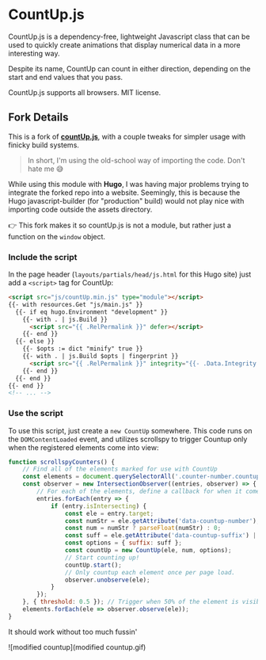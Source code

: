 # CountUp.js
CountUp.js is a dependency-free, lightweight Javascript class that can be used to quickly create animations that display numerical data in a more interesting way.

Despite its name, CountUp can count in either direction, depending on the start and end values that you pass.

CountUp.js supports all browsers. MIT license.

## Fork Details

This is a fork of [**countUp.js**](https://inorganik.github.io/countUp.js), with a couple tweaks for simpler usage with finicky build systems.

> In short, I'm using the old-school way of importing the code. Don't hate me :sweat_smile:

While using this module with **Hugo**, I was having major problems trying to integrate the forked repo into a website. Seemingly, this is because the Hugo javascript-builder (for "production" build) would not play nice with importing code outside the assets directory.

:point_right: This fork makes it so countUp.js is not a module, but rather just a function on the `window` object.

### Include the script

In the page header (`layouts/partials/head/js.html` for this Hugo site) just add a `<script>` tag for CountUp:

```html
<script src="js/countUp.min.js" type="module"></script>
{{- with resources.Get "js/main.js" }}
  {{- if eq hugo.Environment "development" }}
    {{- with . | js.Build }}
      <script src="{{ .RelPermalink }}" defer></script>
    {{- end }}
  {{- else }}
    {{- $opts := dict "minify" true }}
    {{- with . | js.Build $opts | fingerprint }}
      <script src="{{ .RelPermalink }}" integrity="{{- .Data.Integrity }}" crossorigin="anonymous"></script>
    {{- end }}
  {{- end }}
{{- end }}
<!-- ... -->
```

### Use the script

To use this script, just create a `new CountUp` somewhere. This code runs on the `DOMContentLoaded` event, and utilizes scrollspy to trigger Countup only when the registered elements come into view:

```js
function scrollspyCounters() {
    // Find all of the elements marked for use with CountUp
    const elements = document.querySelectorAll('.counter-number.countup');
    const observer = new IntersectionObserver((entries, observer) => {
        // For each of the elements, define a callback for when it comes into view
        entries.forEach(entry => {
            if (entry.isIntersecting) {
                const ele = entry.target;
                const numStr = ele.getAttribute('data-countup-number');
                const num = numStr ? parseFloat(numStr) : 0;
                const suff = ele.getAttribute('data-countup-suffix') || "";
                const options = { suffix: suff };
                const countUp = new CountUp(ele, num, options);
                // Start counting up!
                countUp.start();
                // Only countup each element once per page load.
                observer.unobserve(ele);
            }
        });
    }, { threshold: 0.5 }); // Trigger when 50% of the element is visible
    elements.forEach(ele => observer.observe(ele));
}
```

It should work without too much fussin'

![modified countup](modified countup.gif)

